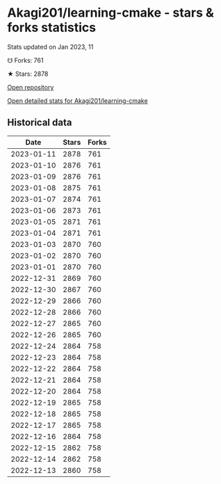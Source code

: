 # Akagi201/learning-cmake - stars & forks statistics

Stats updated on Jan 2023, 11

☋ Forks: 761

★ Stars: 2878

[Open repository](https://github.com/Akagi201/learning-cmake)

[Open detailed stats for Akagi201/learning-cmake](https://reviewgithub.com/rep/Akagi201/learning-cmake)

## Historical data
| Date | Stars | Forks |
|------|-------|-------|
| 2023-01-11 | 2878 | 761 | 
| 2023-01-10 | 2876 | 761 | 
| 2023-01-09 | 2876 | 761 | 
| 2023-01-08 | 2875 | 761 | 
| 2023-01-07 | 2874 | 761 | 
| 2023-01-06 | 2873 | 761 | 
| 2023-01-05 | 2871 | 761 | 
| 2023-01-04 | 2871 | 761 | 
| 2023-01-03 | 2870 | 760 | 
| 2023-01-02 | 2870 | 760 | 
| 2023-01-01 | 2870 | 760 | 
| 2022-12-31 | 2869 | 760 | 
| 2022-12-30 | 2867 | 760 | 
| 2022-12-29 | 2866 | 760 | 
| 2022-12-28 | 2866 | 760 | 
| 2022-12-27 | 2865 | 760 | 
| 2022-12-26 | 2865 | 760 | 
| 2022-12-24 | 2864 | 758 | 
| 2022-12-23 | 2864 | 758 | 
| 2022-12-22 | 2864 | 758 | 
| 2022-12-21 | 2864 | 758 | 
| 2022-12-20 | 2864 | 758 | 
| 2022-12-19 | 2865 | 758 | 
| 2022-12-18 | 2865 | 758 | 
| 2022-12-17 | 2865 | 758 | 
| 2022-12-16 | 2864 | 758 | 
| 2022-12-15 | 2862 | 758 | 
| 2022-12-14 | 2862 | 758 | 
| 2022-12-13 | 2860 | 758 | 

